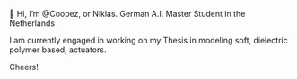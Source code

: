 👋 Hi, I’m @Coopez,
   or Niklas. German A.I. Master Student in the Netherlands

  I am currently engaged in working on my Thesis in modeling soft, dielectric polymer based, actuators.
  
  Cheers!
